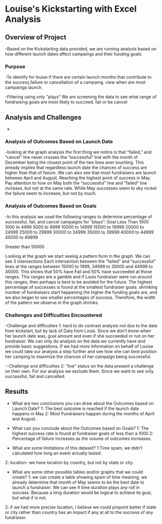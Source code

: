 # Louise's Kickstarting with Excel Analysis

## Overview of Project
-Based on the Kickstarting data provided, we are running analysis based on how different launch dates affect campaings and their funding goals.

### Purpose
-To identify for louise if there are certain launch months that contribute to the success,failure or cancellation of a campaing. view when are most campaings launch.

-Filtering using only "plays" We are screening the data to see what range of fundraising goals  are most likely to succeed, fail or be cancel

## Analysis and Challenges
-

### Analysis of Outcomes Based on Launch Date
-looking at the graph analysis the first thing we notice is that “failed,” and “cancel” line never crosses the “successful” line with the month of December being the closest point of the two lines ever touching. This already implies that regardless launch date the chances of success are higher than that of failure. We can also see that most fundraisers are launch between April and August. Reaching the highest point of success in May. Pay attention to how on May both the “successful” line and “failed” line increase, but not at the same rate. While May successes seem to sky rocket the failure seem to increase, but not by much. 


### Analysis of Outcomes Based on Goals
-In this analysis we used the following ranges to determine percentage of successful, fail, and cancel campaigns for “plays”:
Goal 
Less Than 1000
1000 to 4999
5000 to 9999
10000 to 14999
15000 to 19999
20000 to 24999
25000 to 29999
30000 to 34999
35000 to 39999
40000 to 44999
45000 to 49999

Greater than 50000

Looking at the graph we start seeing a pattern form in the graph. We can see 3 intersections 
 Each intersection between the “failed” and “successful” lines at the ranges between 15000 to 1999, 34999 to 35000 and 44999 to 45000. This shows that 50% have Fail and 50% have succeeded at those ranges. This ranges are a gamble and if Louis fundraiser were run around this ranges, then perhaps is best to be avoided for the future. The highest percentage of successes is found at the smallest fundraiser goals. shrinking number of fundraisers start happening the higher the funding goals are, and we also began to see smaller percentages of success. Therefore, the width of the pattern we observe in the graph shrinks. 


### Challenges and Difficulties Encountered
-Challenge and difficulties 1: hard to do contrast analysis not due to the data from kickstart, but by lack of Data from Louis. Since we don’t know when her launch date was, goal amount and even if she succeeded or not on her fundraiser. We can only do analysis on the data we currently have and provide basic suggestions. If we had more information on behalf of Louise we could take our analysis a step further and see how she can best position her camping to maximize the chances of her campaign being successful. 

--Challenge and difficulties 2: “live” status on the data present a challenge on their own. For our analysis we exclude them. Since we want to see only successful, fail and cancelled.



## Results

- What are two conclusions you can draw about the Outcomes based on Launch Date?
1: The best outcome is reached if the launch date happens in May
2: Most Fundraisers happen during the months of April and August.

- What can you conclude about the Outcomes based on Goals?
1: The highest success rate is found at fundraiser goals of less than a 1000
2: Percentage of failure increases as the volume of outcomes increases.

- What are some limitations of this dataset?
1:Time spam, we didn’t calculated how long an event actually lasted.

2: location- we have location by country, but not by state or city.

- What are some other possible tables and/or graphs that we could create?
1: we can create a table showing spam of time meaning, we already determine that month of May seems to be the best date to launch a fundraiser. We can see if time duration plays any roll in success. Because a long duration would be logical to achieve its goal, but what if is not. 

2: if we had more precise location, I believe we could pinpoint better if state or city rather than country has an impact if any at all to the success of any fundraiser.
